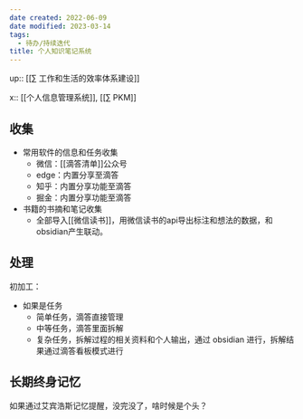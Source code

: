 ```yaml
---
date created: 2022-06-09
date modified: 2023-03-14
tags:
  - 待办/持续迭代
title: 个人知识笔记系统
---
```


up:: [[∑ 工作和生活的效率体系建设]]

x:: [[个人信息管理系统]], [[∑ PKM]]

## 收集

- 常用软件的信息和任务收集
	- 微信：[[滴答清单]]公众号
	- edge：内置分享至滴答
	- 知乎：内置分享功能至滴答
	- 掘金：内置分享功能至滴答
- 书籍的书摘和笔记收集
	- 全部导入[[微信读书]]，用微信读书的api导出标注和想法的数据，和obsidian产生联动。

## 处理

初加工：

- 如果是任务
	- 简单任务，滴答直接管理
	- 中等任务，滴答里面拆解
	- 复杂任务，拆解过程的相关资料和个人输出，通过 obsidian 进行，拆解结果通过滴答看板模式进行

## 长期终身记忆

如果通过艾宾浩斯记忆提醒，没完没了，啥时候是个头？
